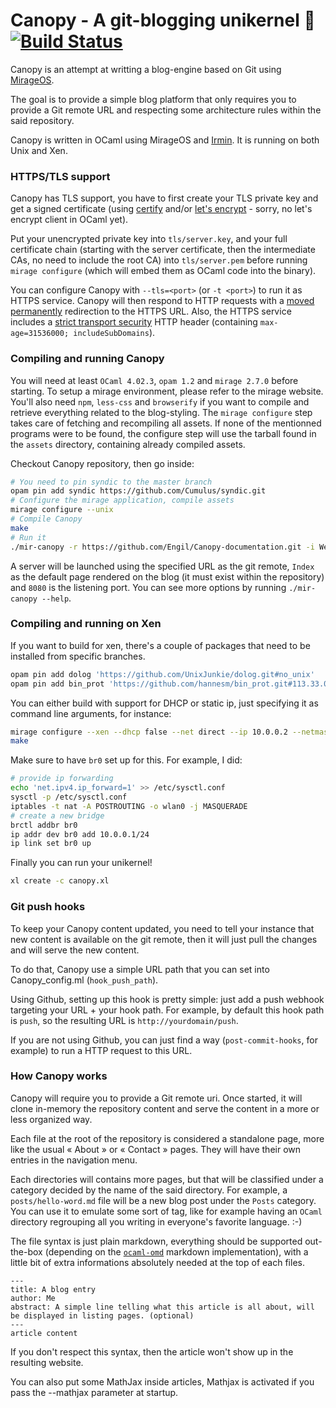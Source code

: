 # Canopy - A git-blogging unikernel 🌿  [![Build Status](https://travis-ci.org/Engil/Canopy.svg?branch=master)](https://travis-ci.org/Engil/Canopy)

Canopy is an attempt at writting a blog-engine based on Git using [MirageOS][mirage].

The goal is to provide a simple blog platform that only requires you to provide a Git remote URL and respecting some architecture rules within the said repository.

Canopy is written in OCaml using MirageOS and [Irmin][irmin].  It is running on both Unix and Xen.

 [decompress]: <https://github.com/oklm-wsh/Decompress>
 [mirage]: <http://mirage.io/>
 [irmin]: <https://github.com/mirage/irmin>

### HTTPS/TLS support

Canopy has TLS support, you have to first create your TLS private key and get a
signed certificate (using [certify](https://github.com/yomimono/ocaml-certify)
and/or [let's encrypt](https://letsencrypt.org/) - sorry, no let's encrypt
client in OCaml yet).

Put your unencrypted private key into `tls/server.key`, and your full
certificate chain (starting with the server certificate, then the intermediate
CAs, no need to include the root CA) into `tls/server.pem` before running
`mirage configure` (which will embed them as OCaml code into the binary).

You can configure Canopy with `--tls=<port>` (or `-t <port>`) to run it as HTTPS
service.  Canopy will then respond to HTTP requests with a [moved
permanently](https://tools.ietf.org/html/rfc2616#section-10.3.2) redirection to
the HTTPS URL.  Also, the HTTPS service includes a [strict transport
security](https://en.wikipedia.org/wiki/HTTP_Strict_Transport_Security) HTTP
header (containing `max-age=31536000; includeSubDomains`).

### Compiling and running Canopy

You will need at least `OCaml 4.02.3`, `opam 1.2` and `mirage 2.7.0` before starting. To setup a mirage environment, please refer to the mirage website.
You'll also need `npm`, `less-css` and `browserify` if you want to compile and retrieve everything related to the blog-styling. The `mirage configure` step takes care of fetching and recompiling all assets. If none of the mentionned programs were to be found, the configure step will use the tarball found in the `assets` directory, containing already compiled assets.

Checkout Canopy repository, then go inside:

```sh
# You need to pin syndic to the master branch
opam pin add syndic https://github.com/Cumulus/syndic.git
# Configure the mirage application, compile assets
mirage configure --unix
# Compile Canopy
make
# Run it
./mir-canopy -r https://github.com/Engil/Canopy-documentation.git -i Welcome -p 8080
```

A server will be launched using the specified URL as the git remote, `Index` as the default page rendered on the blog (it must exist within the repository) and `8080` is the listening port.
You can see more options by running `./mir-canopy --help`.

### Compiling and running on Xen

If you want to build for xen, there's a couple of packages that need to be
installed from specific branches.

```sh
opam pin add dolog 'https://github.com/UnixJunkie/dolog.git#no_unix'
opam pin add bin_prot 'https://github.com/hannesm/bin_prot.git#113.33.00+xen'
```

You can either build with support for DHCP or static ip, just specifying it as
command line arguments, for instance:

```sh
mirage configure --xen --dhcp false --net direct --ip 10.0.0.2 --netmask 255.255.255.0 --gateways 10.0.0.1
make
```

Make sure to have `br0` set up for this. For example, I did:

```sh
# provide ip forwarding
echo 'net.ipv4.ip_forward=1' >> /etc/sysctl.conf
sysctl -p /etc/sysctl.conf
iptables -t nat -A POSTROUTING -o wlan0 -j MASQUERADE
# create a new bridge
brctl addbr br0
ip addr dev br0 add 10.0.0.1/24
ip link set br0 up
```

Finally you can run your unikernel!

```sh
xl create -c canopy.xl
```

### Git push hooks

To keep your Canopy content updated, you need to tell your instance that new content is available on the git remote, then it will just pull the changes and will serve the new content.

To do that, Canopy use a simple URL path that you can set into Canopy_config.ml (`hook_push_path`).

Using Github, setting up this hook is pretty simple: just add a push webhook targeting your URL + your hook path.
For example, by default this hook path is `push`, so the resulting URL is `http://yourdomain/push`.

If you are not using Github, you can just find a way (`post-commit-hooks`, for example) to run a HTTP request to this URL.

### How Canopy works

Canopy will require you to provide a Git remote uri. Once started, it will clone in-memory the repository content and serve the content in a more or less organized way.

Each file at the root of the repository is considered a standalone page, more like the usual « About » or « Contact » pages. They will have their own entries in the navigation menu.

Each directories will contains more pages, but that will be classified under a category decided by the name of the said directory.
For example, a `posts/hello-word.md` file will be a new blog post under the `Posts` category.
You can use it to emulate some sort of tag, like for example having an `OCaml` directory regrouping all you writing in everyone's favorite language. :-)

The file syntax is just plain markdown, everything should be supported out-the-box (depending on the [`ocaml-omd`](https://github.com/ocaml/omd) markdown implementation), with a little bit of extra informations absolutely needed at the top of each files.

```
---
title: A blog entry
author: Me
abstract: A simple line telling what this article is all about, will be displayed in listing pages. (optional)
---
article content
```

If you don't respect this syntax, then the article won't show up in the resulting website.

You can also put some MathJax inside articles, Mathjax is activated if you pass the --mathjax parameter at startup.
